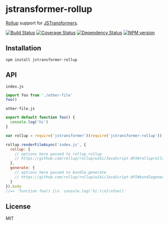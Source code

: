 # jstransformer-rollup

[Rollup](https://github.com/rollup/rollup) support for [JSTransformers](http://github.com/jstransformers).

[![Build Status](https://img.shields.io/travis/jstransformers/jstransformer-rollup/master.svg)](https://travis-ci.org/jstransformers/jstransformer-rollup)
[![Coverage Status](https://img.shields.io/codecov/c/github/jstransformers/jstransformer-rollup/master.svg)](https://codecov.io/gh/jstransformers/jstransformer-rollup)
[![Dependency Status](https://img.shields.io/david/jstransformers/jstransformer-rollup/master.svg)](http://david-dm.org/jstransformers/jstransformer-rollup)
[![NPM version](https://img.shields.io/npm/v/jstransformer-rollup.svg)](https://www.npmjs.org/package/jstransformer-rollup)

## Installation

    npm install jstransformer-rollup

## API

`index.js`
```js
import foo from './other-file'
foo()
```

`other-file.js`
```js
export default function foo() {
  console.log('hi')
}
```


```js
var rollup = require('jstransformer')(require('jstransformer-rollup'));

rollup.renderFileAsync('index.js', {
  rollup: {
    // options here passed to rollup.rollup
    // https://github.com/rollup/rollup/wiki/JavaScript-API#rolluprollup-options-
  },
  generate: {
    // options here passed to bundle.generate
    // https://github.com/rollup/rollup/wiki/JavaScript-API#bundlegenerate-options-
  }
}).body
//=> 'function foo() {\n  console.log('hi')\n}\nfoo()'
```

## License

MIT
